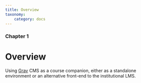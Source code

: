 ```yaml
---
title: Overview
taxonomy:
    category: docs
---
```


### Chapter 1

# Overview

Using [Grav](http://getgrav.org) CMS as a course companion, either as a standalone environment or an alternative front-end to the institutional LMS.
